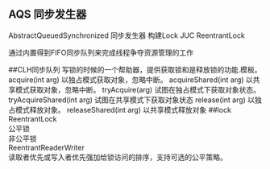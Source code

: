 ## AQS 同步发生器
 AbstractQueuedSynchronized 同步发生器 构建Lock JUC ReentrantLock
 
 通过内置得到FIFO同步队列来完成线程争夺资源管理的工作
 
  
##CLH同步队列
写锁的时候的一个帮助器，提供获取锁和是释放锁的功能.模板。
acquire(int arg) 以独占模式获取对象，忽略中断。 
acquireShared(int arg) 以共享模式获取对象，忽略中断。
tryAcquire(arg) 试图在独占模式下获取对象状态。
tryAcquireShared(int arg) 试图在共享模式下获取对象状态
release(int arg) 以独占模式释放对象。
releaseShared(int arg) 以共享模式释放对象
##lock
ReentrantLock  
    公平锁  
    非公平锁  
ReentrantReaderWriter  
    读取者优先或写入者优先强加给锁访问的排序，支持可选的公平策略。

